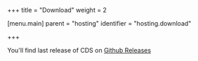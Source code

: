 +++
title = "Download"
weight = 2

[menu.main]
parent = "hosting"
identifier = "hosting.download"

+++

You'll find last release of CDS on [Github Releases](https://github.com/ovh/cds/releases/latest)
